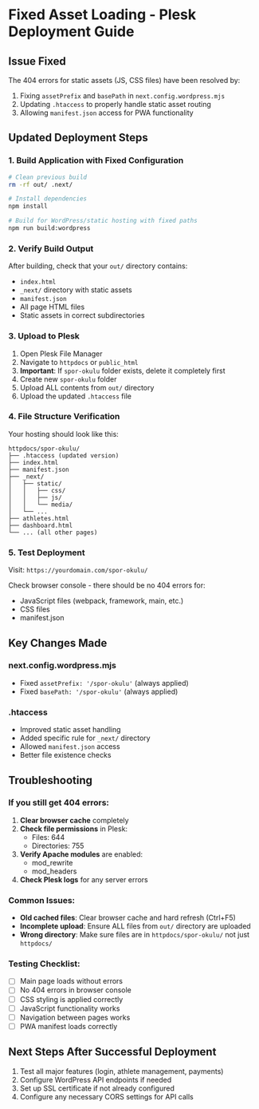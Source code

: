 # Fixed Asset Loading - Plesk Deployment Guide

## Issue Fixed
The 404 errors for static assets (JS, CSS files) have been resolved by:
1. Fixing `assetPrefix` and `basePath` in `next.config.wordpress.mjs`
2. Updating `.htaccess` to properly handle static asset routing
3. Allowing `manifest.json` access for PWA functionality

## Updated Deployment Steps

### 1. Build Application with Fixed Configuration
```bash
# Clean previous build
rm -rf out/ .next/

# Install dependencies
npm install

# Build for WordPress/static hosting with fixed paths
npm run build:wordpress
```

### 2. Verify Build Output
After building, check that your `out/` directory contains:
- `index.html`
- `_next/` directory with static assets
- `manifest.json`
- All page HTML files
- Static assets in correct subdirectories

### 3. Upload to Plesk
1. Open Plesk File Manager
2. Navigate to `httpdocs` or `public_html`
3. **Important**: If `spor-okulu` folder exists, delete it completely first
4. Create new `spor-okulu` folder
5. Upload ALL contents from `out/` directory
6. Upload the updated `.htaccess` file

### 4. File Structure Verification
Your hosting should look like this:
```
httpdocs/spor-okulu/
├── .htaccess (updated version)
├── index.html
├── manifest.json
├── _next/
│   ├── static/
│   │   ├── css/
│   │   ├── js/
│   │   └── media/
│   └── ...
├── athletes.html
├── dashboard.html
└── ... (all other pages)
```

### 5. Test Deployment
Visit: `https://yourdomain.com/spor-okulu/`

Check browser console - there should be no 404 errors for:
- JavaScript files (webpack, framework, main, etc.)
- CSS files
- manifest.json

## Key Changes Made

### next.config.wordpress.mjs
- Fixed `assetPrefix: '/spor-okulu'` (always applied)
- Fixed `basePath: '/spor-okulu'` (always applied)

### .htaccess
- Improved static asset handling
- Added specific rule for `_next/` directory
- Allowed `manifest.json` access
- Better file existence checks

## Troubleshooting

### If you still get 404 errors:
1. **Clear browser cache** completely
2. **Check file permissions** in Plesk:
   - Files: 644
   - Directories: 755
3. **Verify Apache modules** are enabled:
   - mod_rewrite
   - mod_headers
4. **Check Plesk logs** for any server errors

### Common Issues:
- **Old cached files**: Clear browser cache and hard refresh (Ctrl+F5)
- **Incomplete upload**: Ensure ALL files from `out/` directory are uploaded
- **Wrong directory**: Make sure files are in `httpdocs/spor-okulu/` not just `httpdocs/`

### Testing Checklist:
- [ ] Main page loads without errors
- [ ] No 404 errors in browser console
- [ ] CSS styling is applied correctly
- [ ] JavaScript functionality works
- [ ] Navigation between pages works
- [ ] PWA manifest loads correctly

## Next Steps After Successful Deployment
1. Test all major features (login, athlete management, payments)
2. Configure WordPress API endpoints if needed
3. Set up SSL certificate if not already configured
4. Configure any necessary CORS settings for API calls